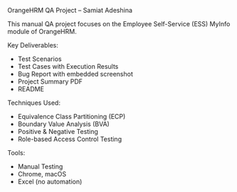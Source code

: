 OrangeHRM QA Project – Samiat Adeshina

This manual QA project focuses on the Employee Self-Service (ESS) MyInfo module of OrangeHRM.

Key Deliverables:
- Test Scenarios
- Test Cases with Execution Results
- Bug Report with embedded screenshot
- Project Summary PDF
- README

Techniques Used:
- Equivalence Class Partitioning (ECP)
- Boundary Value Analysis (BVA)
- Positive & Negative Testing
- Role-based Access Control Testing

Tools:
- Manual Testing
- Chrome, macOS
- Excel (no automation)

